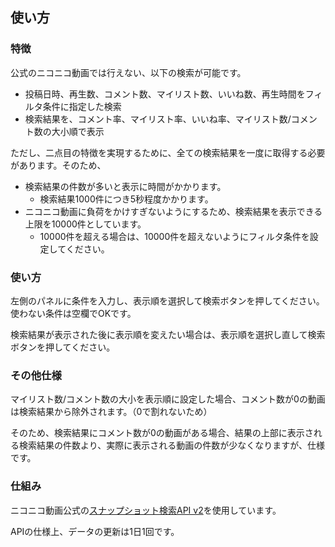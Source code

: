 ## 使い方

### 特徴

公式のニコニコ動画では行えない、以下の検索が可能です。

- 投稿日時、再生数、コメント数、マイリスト数、いいね数、再生時間をフィルタ条件に指定した検索
- 検索結果を、コメント率、マイリスト率、いいね率、マイリスト数/コメント数の大小順で表示

ただし、二点目の特徴を実現するために、全ての検索結果を一度に取得する必要があります。そのため、

- 検索結果の件数が多いと表示に時間がかかります。
  - 検索結果1000件につき5秒程度かかります。
- ニコニコ動画に負荷をかけすぎないようにするため、検索結果を表示できる上限を10000件としています。
  - 10000件を超える場合は、10000件を超えないようにフィルタ条件を設定してください。

### 使い方

左側のパネルに条件を入力し、表示順を選択して検索ボタンを押してください。使わない条件は空欄でOKです。

検索結果が表示された後に表示順を変えたい場合は、表示順を選択し直して検索ボタンを押してください。

### その他仕様

マイリスト数/コメント数の大小を表示順に設定した場合、コメント数が0の動画は検索結果から除外されます。（0で割れないため）

そのため、検索結果にコメント数が0の動画がある場合、結果の上部に表示される検索結果の件数より、実際に表示される動画の件数が少なくなりますが、仕様です。

### 仕組み

ニコニコ動画公式の[スナップショット検索API v2](https://site.nicovideo.jp/search-api-docs/snapshot)を使用しています。

APIの仕様上、データの更新は1日1回です。
